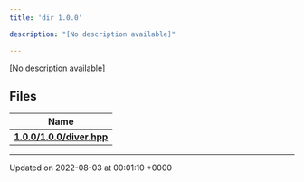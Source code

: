 ```yaml
---
title: 'dir 1.0.0'

description: "[No description available]"

---
```







[No description available]

## Files

| Name           |
| -------------- |
| **[1.0.0/1.0.0/diver.hpp](/documentation/code/colliderbit_development/files/1_80_80_2diver_8hpp/#file-1.0.0/diver.hpp)**  |






-------------------------------

Updated on 2022-08-03 at 00:01:10 +0000
